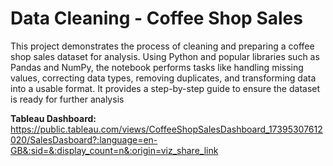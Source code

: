 # **Data Cleaning - Coffee Shop Sales**
This project demonstrates the process of cleaning and preparing a coffee shop sales dataset for analysis. Using Python and popular libraries such as Pandas and NumPy, the notebook performs tasks like handling missing values, correcting data types, removing duplicates, and transforming data into a usable format. It provides a step-by-step guide to ensure the dataset is ready for further analysis

**Tableau Dashboard:** https://public.tableau.com/views/CoffeeShopSalesDashboard_17395307612020/SalesDasboard?:language=en-GB&:sid=&:display_count=n&:origin=viz_share_link
